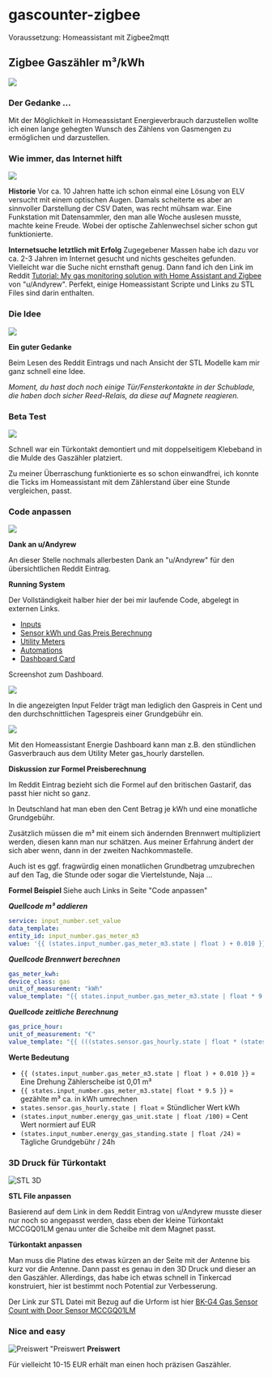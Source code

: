 # gascounter-zigbee
Voraussetzung: Homeassistant mit Zigbee2mqtt

## **Zigbee Gaszähler m³/kWh**
![](pics/Ueh7dfx9uG3hgG.jpg)

### **Der Gedanke ...**
Mit der Möglichkeit in Homeassistant Energieverbrauch darzustellen wollte ich einen lange gehegten Wunsch des Zählens von Gasmengen zu ermöglichen und darzustellen.

### **Wie immer, das Internet hilft**
![](pics/9Fw3mRIaMofOcy.jpg)

**Historie**
Vor ca. 10 Jahren hatte ich schon einmal eine Lösung von ELV versucht mit einem optischen Augen. Damals scheiterte es aber an sinnvoller Darstellung der CSV Daten, was recht mühsam war. Eine Funkstation mit Datensammler, den man alle Woche auslesen musste, machte keine Freude. Wobei der optische Zahlenwechsel sicher schon gut funktionierte.

**Internetsuche letztlich mit Erfolg**
Zugegebener Massen habe ich dazu vor ca. 2-3 Jahren im Internet gesucht und nichts gescheites gefunden. Vielleicht war die Suche nicht ernsthaft genug. Dann fand ich den Link im Reddit [Tutorial: My gas monitoring solution with Home Assistant and Zigbee](https://www.reddit.com/r/homeassistant/comments/eno3jn/tutorial_my_gas_monitoring_solution_with_home/) von "u/Andyrew". Perfekt, einige Homeassistant Scripte und Links zu STL Files sind darin enthalten.

### Die Idee
![](pics/ccGtkVZBaqQT6w.jpg)

**Ein guter Gedanke**

Beim Lesen des Reddit Eintrags und nach Ansicht der STL Modelle kam mir ganz schnell eine Idee.

_Moment, du hast doch noch einige Tür/Fensterkontakte in der Schublade, die haben doch sicher Reed-Relais, da diese auf Magnete reagieren._

### Beta Test

![](pics/IvuAcz42vUKvHl.jpg)

Schnell war ein Türkontakt demontiert und mit doppelseitigem Klebeband in die Mulde des Gaszähler platziert.

Zu meiner Überraschung funktionierte es so schon einwandfrei, ich konnte die Ticks im Homeassistant mit dem Zählerstand über eine Stunde vergleichen, passt.

### Code anpassen

![](pics/uxvs9LApSBGqQa.jpg)

**Dank an u/Andyrew**

An dieser Stelle nochmals allerbesten Dank an "u/Andyrew" für den übersichtlichen Reddit Eintrag.

**Running System**

Der Vollständigkeit halber hier der bei mir laufende Code, abgelegt in externen Links.

* [Inputs](https://pastecode.io/s/i3we3fi6)
* [Sensor kWh und Gas Preis Berechnung](https://pastecode.io/s/619eyrw4)
* [Utility Meters](https://pastecode.io/s/z8iqohp9)
* [Automations](https://pastecode.io/s/kop9ajd0)
* [Dashboard Card](https://pastecode.io/s/q45htigf)

Screenshot zum Dashboard.

![](pics/Ki93mQ-1-5jeNP.png)

In die angezeigten Input Felder trägt man lediglich den Gaspreis in Cent und den durchschnittlichen Tagespreis einer Grundgebühr ein.

![](pics/Vk5R3Qh_VmhSsX.png)

Mit den Homeassistant Energie Dashboard kann man z.B. den stündlichen Gasverbrauch aus dem Utility Meter gas_hourly darstellen.

**Diskussion zur Formel Preisberechnung**

Im Reddit Eintrag bezieht sich die Formel auf den britischen Gastarif, das passt hier nicht so ganz.

In Deutschland hat man eben den Cent Betrag je kWh und eine monatliche Grundgebühr.

Zusätzlich müssen die m³ mit einem sich ändernden Brennwert multipliziert werden, diesen kann man nur schätzen. Aus meiner Erfahrung ändert der sich aber wenn, dann in der zweiten Nachkommastelle.

Auch ist es ggf. fragwürdig einen monatlichen Grundbetrag umzubrechen auf den Tag, die Stunde oder sogar die Viertelstunde, Naja ...

**Formel Beispiel**
Siehe auch Links in Seite "Code anpassen"

**_Quellcode m³ addieren_**
```yaml
service: input_number.set_value
data_template:
entity_id: input_number.gas_meter_m3
value: '{{ (states.input_number.gas_meter_m3.state | float ) + 0.010 }}'
```

**_Quellcode Brennwert berechnen_**
```yaml
gas_meter_kwh:
device_class: gas
unit_of_measurement: "kWh"
value_template: "{{ states.input_number.gas_meter_m3.state | float * 9.5 }}"
```

**_Quellcode zeitliche Berechnung_**
```yaml
gas_price_hour:
unit_of_measurement: "€"
value_template: "{{ (((states.sensor.gas_hourly.state | float * (states.input_number.energy_gas_unit.state | float /100) ) + (states.input_number.energy_gas_standing.state | float /24)) ) | round(2) }}"
```

**Werte Bedeutung**

* `{{ (states.input_number.gas_meter_m3.state | float ) + 0.010 }}` = Eine Drehung Zählerscheibe ist 0,01 m³
* `{{ states.input_number.gas_meter_m3.state| float * 9.5 }}` = gezählte m³ ca. in kWh umrechnen
* `states.sensor.gas_hourly.state | float` = Stündlicher Wert kWh
* `(states.input_number.energy_gas_unit.state | float /100)` = Cent Wert normiert auf EUR
* `(states.input_number.energy_gas_standing.state | float /24)` = Tägliche Grundgebühr / 24h

### 3D Druck für Türkontakt

![STL 3D](pics/FHA9Z08sJ50Ycq.png)

**STL File anpassen**

Basierend auf dem Link in dem Reddit Eintrag von u/Andyrew musste dieser nur noch so angepasst werden, dass eben der kleine Türkontakt MCCGQ01LM genau unter die Scheibe mit dem Magnet passt.

**Türkontakt anpassen**

Man muss die Platine des etwas kürzen an der Seite mit der Antenne bis kurz vor die Antenne. Dann passt es genau in den 3D Druck und dieser an den Gaszähler. Allerdings, das habe ich etwas schnell in Tinkercad konstruiert, hier ist bestimmt noch Potential zur Verbesserung.

Der Link zur STL Datei mit Bezug auf die Urform ist hier [BK-G4 Gas Sensor Count with Door Sensor MCCGQ01LM](https://www.thingiverse.com/thing:5078865)

### Nice and easy

![Preiswert](pics/FFCRDi4PuinhB6.jpg)
 "Preiswert
**Preiswert**

Für vielleicht 10-15 EUR erhält man einen hoch präzisen Gaszähler.
